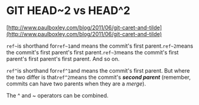 # GIT HEAD~2 vs HEAD^2

[http://www.paulboxley.com/blog/2011/06/git-caret-and-tilde](http://www.paulboxley.com/blog/2011/06/git-caret-and-tilde)

`ref~`is shorthand for`ref~1`and means the commit's first parent.`ref~2`means the commit's first parent's first parent.`ref~3`means the commit's first parent's first parent's first parent. And so on.

`ref^`is shorthand for`ref^1`and means the commit's first parent. But where the two differ is that`ref^2`means the commit's _**second parent**_ \(remember, commits can have two parents when they are a _merge_\).

The ^ and ~ operators can be combined.

